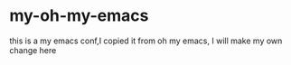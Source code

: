# my-oh-my-emacs
this is a my emacs conf,I copied it from oh my emacs, I will make my own change here
